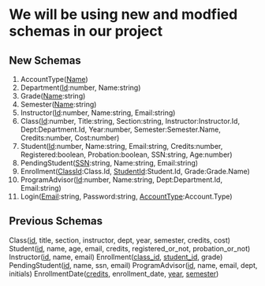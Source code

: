 # We will be using new and modfied schemas in our project

## New Schemas
1. AccountType(<ins>Name</ins>)
2. Department(<ins>Id</ins>:number, Name:string)
3. Grade(<ins>Name</ins>:string)
4. Semester(<ins>Name</ins>:string)
5. Instructor(<ins>Id</ins>:number, Name:string, Email:string)
6. Class(<ins>Id</ins>:number, Title:string, Section:string, Instructor:Instructor.Id, Dept:Department.Id, Year:number, Semester:Semester.Name, Credits:number, Cost:number)
7. Student(<ins>Id</ins>:number, Name:string, Email:string, Credits:number, Registered:boolean, Probation:boolean, SSN:string, Age:number)
8. PendingStudent(<ins>SSN</ins>:string, Name:string, Email:string)
9. Enrollment(<ins>ClassId</ins>:Class.Id, <ins>StudentId</ins>:Student.Id, Grade:Grade.Name)
10. ProgramAdvisor(<ins>Id</ins>:number, Name:string, Dept:Department.Id, Email:string)
11. Login(<ins>Email</ins>:string, Password:string, <ins>AccountType</ins>:Account.Type)

## Previous Schemas
Class(<ins>id</ins>, title, section, instructor, dept, year, semester, credits, cost)
Student(<ins>id</ins>, name, age, email, credits, registered_or_not, probation_or_not)
Instructor(<ins>id</ins>, name, email)
Enrollment(<ins>class_id</ins>, <ins>student_id</ins>, grade)
PendingStudent(<ins>id</ins>, name, ssn, email)
ProgramAdvisor(<ins>id</ins>, name, email, dept, initials)
EnrollmentDate(<ins>credits</ins>, enrollment_date, <ins>year</ins>, <ins>semester</ins>)